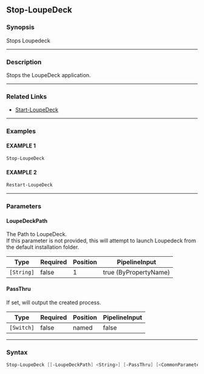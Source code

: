Stop-LoupeDeck
--------------




### Synopsis
Stops Loupedeck



---


### Description

Stops the LoupeDeck application.



---


### Related Links
* [Start-LoupeDeck](Start-LoupeDeck.md)





---


### Examples
#### EXAMPLE 1
```PowerShell
Stop-LoupeDeck
```

#### EXAMPLE 2
```PowerShell
Restart-LoupeDeck
```



---


### Parameters
#### **LoupeDeckPath**

The Path to LoupeDeck.  
If this parameter is not provided, this will attempt to launch Loupedeck from the default installation folder.






|Type      |Required|Position|PipelineInput        |
|----------|--------|--------|---------------------|
|`[String]`|false   |1       |true (ByPropertyName)|



#### **PassThru**

If set, will output the created process.






|Type      |Required|Position|PipelineInput|
|----------|--------|--------|-------------|
|`[Switch]`|false   |named   |false        |





---


### Syntax
```PowerShell
Stop-LoupeDeck [[-LoupeDeckPath] <String>] [-PassThru] [<CommonParameters>]
```
